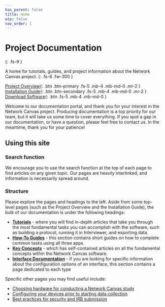 ```yaml
---
has_parent: false
title: Home
wip: false
nav_order: 1
---
```

# Project Documentation

{: .fs-9 }

A home for tutorials, guides, and project information about the Network Canvas project.
{: .fs-6 .fw-300 }

[Project Overview](./project-overview.md){: .btn .btn-primary .fs-5 .mb-4 .mb-md-0 .mr-2 } [Installation Guide](./installation-guide.md){: .btn .btn-secondary .fs-5 .mb-4 .mb-md-0 .mr-2 } [Download Software](https://networkcanvas.com/download.html){: .btn .fs-5 .mb-4 .mb-md-0 }

Welcome to our documentation portal, and thank you for your interest in the Network Canvas project. Producing documentation is a top priority for our team, but it will take us some time to cover everything. If you spot a gap in our documentation, or have a question, please feel free to contact us. In the meantime, thank you for your patience!

## Using this site

### Search function

We encourage you to use the search function at the top of each page to find articles on any given topic. Our pages are heavily interlinked, and information is necessarily spread around.

### Structure

Please explore the pages and headings to the left. Aside from some top-level pages (such as the Project Overview and the Installation Guide), the bulk of our documentation is under the following headings:

* **[Tutorials](./tutorials)** - where you will find in-depth articles that take you through the most fundamental tasks you can accomplish with the software, such as building a protocol, running it in Interviewer, and exporting data.
* **[How-To Guides](./how-to)** - this section contains short guides on how to complete common tasks using all three apps.
* **[Key Concepts](./reference/key-concepts)** - which has self-contained articles on all the fundamental concepts within the Network Canvas software.
* **[Interface Documentation](./reference/interface-documentation)** - if you are looking for specific information about the configuration options of an interface, this section contains a page dedicated to each type

Specific other pages you may find useful include:

* [Choosing hardware for conducting a Network Canvas study](./how-to/choosing-hardware.md)
* [Configuring your devices prior to starting data collection](./how-to/configuring-devices.md)
* [Best practices for security and IRB submission](./reference/irb-best-practices.md)